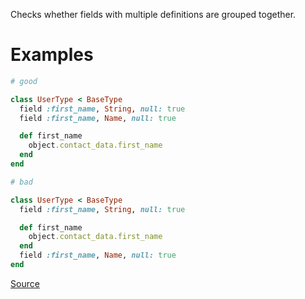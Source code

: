 
Checks whether fields with multiple definitions are grouped together.

# Examples

```ruby
# good

class UserType < BaseType
  field :first_name, String, null: true
  field :first_name, Name, null: true

  def first_name
    object.contact_data.first_name
  end
end

# bad

class UserType < BaseType
  field :first_name, String, null: true

  def first_name
    object.contact_data.first_name
  end
  field :first_name, Name, null: true
end
```

[Source](http://www.rubydoc.info/gems/rubocop/RuboCop/Cop/GraphQL/MultipleFieldDefinitions)